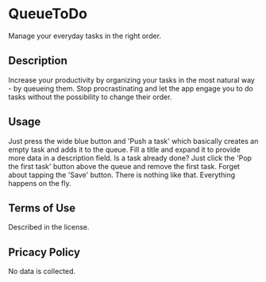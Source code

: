 # QueueToDo
Manage your everyday tasks in the right order.

## Description
Increase your productivity by organizing your tasks in the most natural way -
by queueing them. Stop procrastinating and let the app engage you to do tasks
without the possibility to change their order.

## Usage
Just press the wide blue button and 'Push a task' which basically creates an
empty task and adds it to the queue. Fill a title and expand it to provide more
data in a description field. Is a task already done? Just click the
'Pop the first task' button above the queue and remove the first task.
Forget about tapping the 'Save' button. There is nothing like that. Everything
happens on the fly.

## Terms of Use
Described in the license.

## Pricacy Policy
No data is collected.
